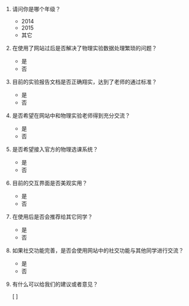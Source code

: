 1. 请问你是哪个年级？
	
	* 2014
	* 2015
	* 其它

2. 在使用了网站过后是否解决了物理实验数据处理繁琐的问题？
	
	* 是
	* 否

3. 目前的实验报告文档是否正确翔实，达到了老师的通过标准？

	* 是
	* 否

4. 是否希望在网站中和物理实验老师得到充分交流？

	* 是
	* 否

5. 是否希望接入官方的物理选课系统？

	* 是
	* 否

6. 目前的交互界面是否美观实用？

	* 是
	* 否

7. 在使用后是否会推荐给其它同学？

	* 是
	* 否

8. 如果社交功能完善，是否会使用网站中的社交功能与其他同学进行交流？

	* 是
	* 否

9. 有什么可以给我们的建议或者意见？

	[   ]